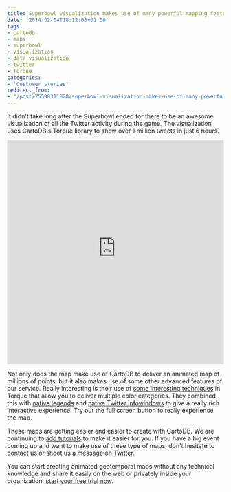 ```yaml
---
title: Superbowl visualization makes use of many powerful mapping features of CartoDB
date: '2014-02-04T18:12:00+01:00'
tags:
- cartodb
- maps
- superbowl
- visualization
- data visualization
- twitter
- Torque
categories:
- 'Customer stories'
redirect_from:
- "/post/75598311828/superbowl-visualization-makes-use-of-many-powerful/"
---
```


It didn't take long after the Superbowl ended for there to be an awesome visualization of all the Twitter activity during the game. The visualization uses CartoDB's Torque library to show over 1 million tweets in just 6 hours.

<iframe frameborder="0" height="520" src="http://cartodb.s3.amazonaws.com/static_vizz/sb14.html" width="100%" webkitallowfullscreen mozallowfullscreen allowfullscreen></iframe>

Not only does the map make use of CartoDB to deliver an animated map of millions of points, but it also makes use of some other advanced features of our service. Really interesting is their use of <a href="http://gis.stackexchange.com/questions/82492/using-different-colors-on-torque-cartodb">some interesting techniques</a> in Torque that allow you to deliver multiple color categories. They combined this with <a href="http://blog.cartodb.com/post/57612761347/long-awaited-often-requested-legends-have-arrived">native legends</a> and <a href="http://blog.cartodb.com/post/55027221213/introducing-social-infowindows-display-your-tweets-the">native Twitter infowindows</a> to give a really rich interactive experience. Try out the full screen button to really experience the map.

These maps are getting easier and easier to create with CartoDB. We are continuing to <a href="http://developers.cartodb.com/tutorials.html">add tutorials</a> to make it easier for you. If you have a big event coming up and want to make use of these type of maps, don't hesitate to <a href="http://cartodb.com/support">contact us</a> or shoot us a <a href="https://twitter.com/cartodb">message on Twitter</a>.

You can start creating animated geotemporal maps without any technical knowledge and share it easily on the web or privately inside your organization, <a href="http://cartodb.com/pricing">start your free trial now</a>.
